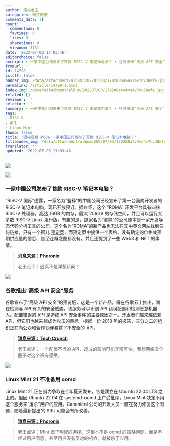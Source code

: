 ```yaml
---
author: 硬核老王
categories: 硬核观察
comments_data: []
count:
  commentnum: 0
  favtimes: 0
  likes: 0
  sharetimes: 0
  viewnum: 3131
date: '2022-07-03 17:03:46'
editorchoice: false
excerpt: • 一家中国公司发布了首款 RISC-V 笔记本电脑？ • 谷歌推出“高级 API 安全”服务 • Linux Mint 21 不准备用 oomd
fromurl: ''
id: 14790
islctt: false
banner_img: /data/attachment/album/202207/03/170208a4v4vs4v7nv38efe.jpg
permalink: /article-14790-1.html
index_img: /data/attachment/album/202207/03/170208a4v4vs4v7nv38efe.jpg
related: []
reviewer: ''
selector: ''
summary: • 一家中国公司发布了首款 RISC-V 笔记本电脑？ • 谷歌推出“高级 API 安全”服务 • Linux Mint 21 不准备用 oomd
tags:
- RISC-V
- API
- Linux Mint
thumb: false
title: '硬核观察 #686 一家中国公司发布了首款 RISC-V 笔记本电脑？'
titleindex_img: /data/attachment/album/202207/03/170208a4v4vs4v7nv38efe.jpg
translator: ''
updated: '2022-07-03 17:03:46'
---
```


![](/data/attachment/album/202207/03/170208a4v4vs4v7nv38efe.jpg)


![](/data/attachment/album/202207/03/170219m22du11fr2tpjaod.jpg)


### 一家中国公司发布了首款 RISC-V 笔记本电脑？


“RISC-V 国际”透露，一家名为“鉴释”的中国公司已经宣布了第一台面向开发者的 RISC-V 笔记本电脑，现已开放预订。据介绍，这个 “ROMA” 开发平台具有四核 RISC-V 处理器，高达 16GB 的内存，最大 256GB 的存储空间，并且可以运行大多数 RISC-V Linux 发行版。有趣的是，这家名为“[鉴释](https://xcalibyte.com.cn/en/)”的公司原本是一家开发静态代码分析工具的公司，这个名为“ROMA”的新产品也无法在其中英文网站找到任何链接，只有一个孤儿 [预定页](https://xcalibyte.com.cn/en/roma-preorder/)，而预定页中提供一个表格，没有确定的价格或预期供应量的信息、甚至连概念图都没有，并且还提到了一些 Web3 和 NFT 的事情。



> 
> **[消息来源：Phoronix](https://www.phoronix.com/scan.php?page=news_item&px=RISC-V-Dev-Laptop)**
> 
> 
> 



> 
> 老王点评：这真不是洋葱新闻？
> 
> 
> 


![](/data/attachment/album/202207/03/170305zr4d89s435ppxy9v.jpg)


### 谷歌推出“高级 API 安全”服务


谷歌宣布了“高级 API 安全”的预览版，这是一个新产品，将在谷歌云上推出，旨在检测与 API 有关的安全威胁。该服务可以识别 API 错误配置和检测恶意机器人。配置错误的 API 是造成 API 安全事件的主要原因之一。开发者们越来越依赖 API，但它们也越来越成为攻击的目标。根据一份 2018 年的报告，三分之二的组织正在向公众和合作伙伴暴露了不安全的 API。



> 
> **[消息来源：Tech Crunch](https://techcrunch.com/2022/06/30/google-launches-advanced-api-security-to-protect-apis-from-growing-threats/)**
> 
> 
> 



> 
> 老王点评：一个配置不当的 API，造成的影响可能非常可怕，我想网络安全圈子对这个很有感受。
> 
> 
> 


![](/data/attachment/album/202207/03/170320rrverz3ozrr7v79p.jpg)


### Linux Mint 21 不准备用 oomd


Linux Mint 21 正在努力争取在今年夏天发布，它是建立在 Ubuntu 22.04 LTS 之上的。但因 Ubuntu 22.04 在 systemd-oomd 上广受批评，Linux Mint 决定不用这个服务来“屠杀”用户的应用。Canonical 公司的开发人员一直在努力修复这个问题，随着最新提出的 SRU 可能会有所改善。



> 
> **[消息来源：Phoronix](https://www.phoronix.com/scan.php?page=news_item&px=Linux-Mint-17-No-OOMD)**
> 
> 
> 



> 
> 老王点评：Mint 做了明智的选择。这根本不是 oomd 的策略问题，而是不经过用户同意，甚至用户没有反对的机会，就被杀了应用。
> 
> 
>